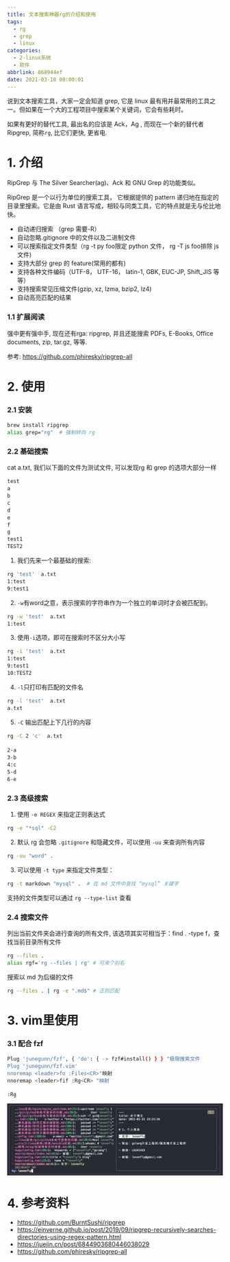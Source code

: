 ```yaml
---
title: 文本搜索神器rg的介绍和使用
tags:
  - rg
  - grep
  - linux
categories:
  - 2-linux系统
  - 软件
abbrlink: 868944ef
date: 2021-03-18 00:00:01
---
```


说到文本搜索工具，大家一定会知道 grep, 它是 linux 最有用并最常用的工具之一。但如果在一个大的工程项目中搜索某个关键词，它会有些耗时。

如果有更好的替代工具, 最出名的应该是 Ack，Ag ,  而现在一个新的替代者 Ripgrep,  简称`rg`,  比它们更快, 更省电.

<!-- more -->

# 1. 介绍

RipGrep 与 The Silver Searcher(ag)、Ack 和 GNU Grep 的功能类似。

RipGrep 是一个以行为单位的搜索工具， 它根据提供的 pattern 递归地在指定的目录里搜索。它是由 Rust 语言写成，相较与同类工具，它的特点就是无与伦比地快。

+ 自动递归搜索 （grep 需要-R）
+ 自动忽略.gitignore 中的文件以及二进制文件
+ 可以搜索指定文件类型（rg -t py foo限定 python 文件， rg -T js foo排除 js 文件)
+ 支持大部分 grep 的 feature(常用的都有)
+ 支持各种文件编码（UTF-8， UTF-16， latin-1, GBK, EUC-JP, Shift_JIS 等等）
+ 支持搜索常见压缩文件(gzip, xz, lzma, bzip2, lz4)
+ 自动高亮匹配的结果

### 1.1 扩展阅读

强中更有强中手, 现在还有rga: ripgrep, 并且还能搜索 PDFs, E-Books, Office documents, zip, tar.gz, 等等.

参考: https://github.com/phiresky/ripgrep-all



# 2. 使用

### 2.1 安装

```bash
brew install ripgrep
alias grep="rg"  # 强制转向 rg
```



### 2.2 基础搜索

cat a.txt, 我们以下面的文件为测试文件, 可以发现rg 和 grep 的选项大部分一样

```txt
test
a
b
c
d
e
f
g
test1
TEST2
```

1. 我们先来一个最基础的搜索:

```bash
rg 'test'  a.txt
1:test
9:test1
```



2. `-w`有word之意，表示搜索的字符串作为一个独立的单词时才会被匹配到。

```bash
rg -w 'test'  a.txt
1:test
```



3. 使用`-i`选项，即可在搜索时不区分大小写

```bash
rg -i 'test'  a.txt
1:test
9:test1
10:TEST2
```



4. `-l`只打印有匹配的文件名

```bash
rg -l 'test'  a.txt
a.txt
```



5. `-C` 输出匹配上下几行的内容

```bash
rg -C 2 'c'  a.txt

2-a
3-b
4:c
5-d
6-e
```



### 2.3 高级搜索

1. 使用 `-e REGEX` 来指定正则表达式

```bash
rg -e "*sql" -C2
```



2.  默认 rg 会忽略 `.gitignore` 和隐藏文件，可以使用 `-uu` 来查询所有内容

```bash
rg -uu "word" .
```



3. 可以使用 `-t type` 来指定文件类型：

```bash
rg -t markdown "mysql" .  # 在 md 文件中查找 “mysql” 关键字
```

支持的文件类型可以通过 `rg --type-list` 查看



### 2.4 搜索文件

 列出当前文件夹会进行查询的所有文件, 该选项其实可相当于：find . -type f，查找当前目录所有文件

```bash
rg --files . 
alias rgf='rg --files | rg' # 可来个别名
```

 搜索以 md 为后缀的文件

```bash
rg --files . | rg -e ".md$" # 正则匹配
```



# 3. vim里使用

### 3.1 配合 fzf

```bash
Plug 'junegunn/fzf', { 'do': { -> fzf#install() } } "极限搜索文件
Plug 'junegunn/fzf.vim'
nnoremap <leader>fo :Files<CR>"映射
nnoremap <leader>fif :Rg<CR> "映射
```

`:Rg`

![image-20210319000653060](文本搜索神器rg的介绍和使用/1.png)



# 4. 参考资料

+ https://github.com/BurntSushi/ripgrep
+ https://einverne.github.io/post/2019/09/ripgrep-recursively-searches-directories-using-regex-pattern.html
+ https://juejin.cn/post/6844903680446038029
+ https://github.com/phiresky/ripgrep-all